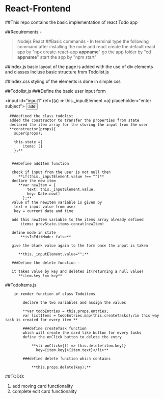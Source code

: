 # React-Frontend

##This repo contains the basic implementation of react Todo app

##Requirements - 

>Nodejs
>React
##Basic commands - 
       In terminal type the following command after installing the node and react
       create the default react app by "npx create-react-app **appname**"
       go the app folder by "cd **appname**"
       start the app by "npm start"

##index.js
       basic layout of the page is added with the use of div elements and classes
       Incluse basic structure from Todolist.js

##index.css 
      styling of the elements is done in simple css
      
##Todolist.js
      ###Define the basic user input form
      <form onSubmit={this.addItem}>
                        <input id="input1" ref={(a) => this._inputElement =a}
                                                    placeholder="enter subject">
                        </input>
                    <button id="button1" type="submit" >add</button>
      </form>

      ###defined the class todolist
      added the constructor to transfer the properties from state
      declared the item array for the storing the input from the user
      **constructor(props){
        super(props);
        
        this.state ={
            items: []
        };**
        
        
       ###Define addItem function
       
       check if input from the user is not null then 
          **if(this._inputElement.value !== "")**
       declare the new item
          **var newItem = {
              text: this._inputElement.value,
              key: Date.now()
            };**
       value of the newItem variable is given by 
        text = input value from user
        key = current date and time
        
       add this newItem variable to the items array already defined
           items: prevState.items.concat(newItem)
           
       define mode in state 
           **isInEditMode: false**
       
       give the blank value again to the form once the input is taken
       
          **this._inputElement.value="";**
       
       ###Define the delete function - 
       
       it takes value by key and deletes it(returning a null value)
          **item.key !== key**
       
 ##TodoItems.js
 
        in render function of class Todoitems
          
            declare the two variables and assign the values
            
            **var todoEntries = this.props.entries;
            var listItems = todoEntries.map(this.createTasks);/in this way task is created for every item **
            
            ###define createTask function 
            which will create the card like button for every tasks
            define the onClick button to delete the entry
            
                **<li onClick={() => this.delete(item.key)} 
                  key={item.key}>{item.text}</li>**
                  
            ###define delete function which contains
             
                **this.props.delete(key);**
                
 ##TODO:
  
  1. add moving card functionality
  2. complete edit card functionality
             
              
              
            
        
